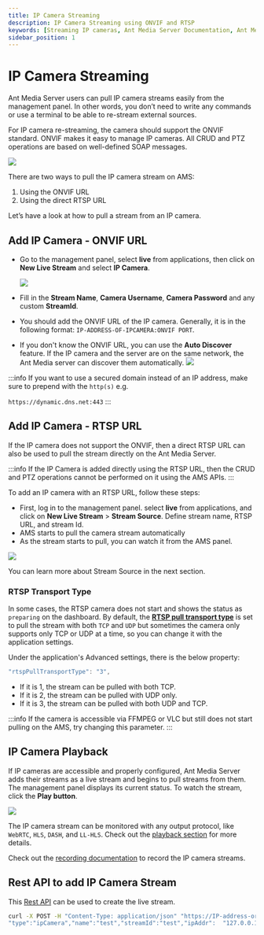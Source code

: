 ```yaml
---
title: IP Camera Streaming
description: IP Camera Streaming using ONVIF and RTSP
keywords: [Streaming IP cameras, Ant Media Server Documentation, Ant Media Server Tutorials]
sidebar_position: 1
---
```


# IP Camera Streaming

Ant Media Server users can pull IP camera streams easily from the management panel. In other words, you don’t need to write any commands or use a terminal to be able to re-stream external sources.

For IP camera re-streaming, the camera should support the ONVIF standard. ONVIF makes it easy to manage IP cameras. All CRUD and PTZ operations are based on well-defined SOAP messages.

![](@site/static/img/onvif_conformance.gif)

There are two ways to pull the IP camera stream on AMS:

1. Using the ONVIF URL
2. Using the direct RTSP URL

Let’s have a look at how to pull a stream from an IP camera.

## Add IP Camera - ONVIF URL

- Go to the management panel, select **live** from applications, then click on **New Live Stream** and select **IP Camera**.  

    ![](@site/static/img/re-stream-add-ip-camera-1.png)

- Fill in the **Stream Name**, **Camera Username**, **Camera Password** and any custom **StreamId**. 

- You should add the ONVIF URL of the IP camera. Generally, it is in the following format: ```IP-ADDRESS-OF-IPCAMERA:ONVIF PORT```. 

- If you don't know the ONVIF URL, you can use the **Auto Discover** feature. If the IP camera and the server are on the same network, the Ant Media server can discover them automatically.
    ![](@site/static/img/publish-live-stream/IP-Camera-and-External-Sources/IP-Camera-Add.png)

:::info
If you want to use a secured domain instead of an IP address, make sure to prepend with the `http(s)` e.g.

`https://dynamic.dns.net:443`
:::

## Add IP Camera - RTSP URL 

If the IP camera does not support the ONVIF, then a direct RTSP URL can also be used to pull the stream directly on the Ant Media Server.

:::info
If the IP Camera is added directly using the RTSP URL, then the CRUD and PTZ operations cannot be performed on it using the AMS APIs.
:::

To add an IP camera with an RTSP URL, follow these steps:

*   First, log in to the management panel. select **live** from applications, and click on 
**New Live Stream** > **Stream Source**. Define stream name, RTSP URL, and stream Id.
*   AMS starts to pull the camera stream automatically
*   As the stream starts to pull, you can watch it from the AMS panel.

![](@site/static/img/publish-live-stream/IP-Camera-and-External-Sources/Stream-Source.png)

You can learn more about Stream Source in the next section.

### RTSP Transport Type

In some cases, the RTSP camera does not start and shows the status as `preparing` on the dashboard. By default, the [**RTSP pull transport type**](https://antmedia.io/javadoc/io/antmedia/AppSettings.html#rtspPullTransportType) is set to pull the stream with both `TCP` and ⁣`UDP` but sometimes the camera only supports only TCP or UDP at a time, so you can change it with the application settings.

Under the application's Advanced settings, there is the below property:

```js
"rtspPullTransportType": "3",
```

- If it is 1, the stream can be pulled with both TCP.
- If it is 2, the stream can be pulled with UDP only.
- If it is 3, the stream can be pulled with both UDP and TCP.

:::info
If the camera is accessible via FFMPEG or VLC but still does not start pulling on the AMS, try changing this parameter.
:::

## IP Camera Playback

If IP cameras are accessible and properly configured, Ant Media Server adds their streams as a live stream and begins to pull streams from them. The management panel displays its current status. To watch the stream, click the **Play button**.

![](@site/static/img/publish-live-stream/IP-Camera-and-External-Sources/IP-Camera-Play.png)

The IP camera stream can be monitored with any output protocol, like `WebRTC`, `HLS`⁣, ⁣`DASH`, and `LL-HLS`. Check out the [playback section](https://antmedia.io/docs/category/playing-live-streams/) for more details.

Check out the [recording documentation](https://antmedia.io/docs/category/recording-live-streams/) to record the IP camera streams. 

## Rest API to add IP Camera Stream

This [Rest API](https://antmedia.io/rest/#/default/createBroadcast) can be used to create the live stream.

```bash
curl -X POST -H "Content-Type: application/json" "https://IP-address-or-domain:Port/live/rest/v2/broadcasts/create?autoStart=false" -d '{
"type":"ipCamera","name":"test","streamId":"test","ipAddr":  "127.0.0.1:8080","username": "camera-username","password":"camera-password"}'
```

